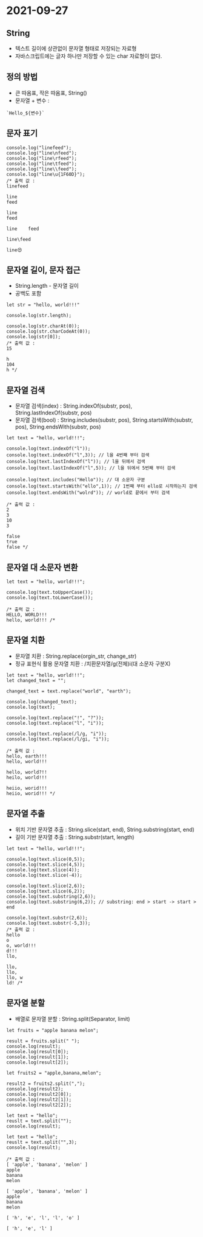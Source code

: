 # 2021-09-27 

## String
* 텍스트 길이에 상관없이 문자열 형태로 저장되는 자료형
* 자바스크립트에는 글자 하나만 저장할 수 있는 char 자료형이 없다.
 
## 정의 방법
* 큰 따옴표, 작은 따옴표, String()
* 문자열 + 변수 : 
~~~ 
`Hello_${변수}` 
~~~
 
## 문자 표기
~~~
console.log("linefeed");
console.log("line\nfeed");
console.log("line\rfeed");
console.log("line\tfeed");
console.log("line\\feed");
console.log("line\u{1F60D}");
/* 출력 값 :
linefeed

line
feed

line
feed

line	feed

line\feed

line😍
~~~

## 문자열 길이, 문자 접근
* String.length - 문자열 길이 
* 공백도 포함
~~~
let str = "hello, world!!!"

console.log(str.length);

console.log(str.charAt(0));
console.log(str.charCodeAt(0));
console.log(str[0]);
/* 출력 값 :
15

h
104
h */
~~~

## 문자열 검색
* 문자열 검색(index) : String.indexOf(substr, pos), String.lastIndexOf(substr, pos)
* 문자열 검색(bool) : String.includes(substr, pos), String.startsWith(substr, pos), String.endsWith(substr, pos)
~~~
let text = "hello, world!!!";

console.log(text.indexOf("l"));
console.log(text.indexOf("l",3)); // l을 4번째 부터 검색
console.log(text.lastIndexOf("l")); // l을 뒤에서 검색
console.log(text.lastIndexOf("l",5)); // l을 뒤에서 5번째 부터 검색

console.log(text.includes("Hello")); // 대 소문자 구분
console.log(text.startsWith("ello",1)); // 1번째 부터 ello로 시작하는지 검색
console.log(text.endsWith("wolrd")); // world로 끝에서 부터 검색

/* 출력 값 : 
2
3
10
3

false
true
false */
~~~

## 문자열 대 소문자 변환
~~~
let text = "hello, world!!!";

console.log(text.toUpperCase());
console.log(text.toLowerCase());

/* 출력 값 :
HELLO, WORLD!!!
hello, world!!! /*
~~~

## 문자열 치환
* 문자열 치환 : String.replace(orgin_str, change_str)
* 정규 표현식 활용 문자열 치환 : /치환문자열/g(전체)i(대 소문자 구분X)
~~~
let text = "hello, world!!!";
let changed_text = "";

changed_text = text.replace("world", "earth");

console.log(changed_text);
console.log(text);

console.log(text.replace("!", "?"));
console.log(text.replace("l", "i"));

console.log(text.replace(/l/g, "i"));
console.log(text.replace(/l/gi, "i"));

/* 출력 값 : 
hello, earth!!!
hello, world!!!

hello, world?!!
heilo, world!!!

heiio, worid!!!
heiio, worid!!! */
~~~

## 문자열 추출
* 위치 기반 문자열 추출 : String.slice(start, end), String.substring(start, end)
* 길이 기반 문자열 추출 : String.substr(start, length)
~~~
let text = "hello, world!!!";

console.log(text.slice(0,5));
console.log(text.slice(4,5));
console.log(text.slice(4));
console.log(text.slice(-4));

console.log(text.slice(2,6));
console.log(text.slice(6,2));
console.log(text.substring(2,6));
console.log(text.substring(6,2)); // substring: end > start -> start > end

console.log(text.substr(2,6));
console.log(text.substr(-5,3));
/* 출력 값 :
hello
o
o, world!!!
d!!!
llo,

llo,
llo,
llo, w
ld! /*
~~~

## 문자열 분할
* 배열로 문자열 분할 : String.split(Separator, limit)
~~~
let fruits = "apple banana melon";

result = fruits.split(" ");
console.log(result);
console.log(result[0]);
console.log(result[1]);
console.log(result[2]);

let fruits2 = "apple,banana,melon";

result2 = fruits2.split(",");
console.log(result2);
console.log(result2[0]);
console.log(result2[1]);
console.log(result2[2]);

let text = "hello";
reuslt = text.split("");
console.log(result);

let text = "hello";
reuslt = text.split("",3);
console.log(result);

/* 출력 값 : 
[ 'apple', 'banana', 'melon' ]
apple
banana
melon

[ 'apple', 'banana', 'melon' ]
apple
banana
melon

[ 'h', 'e', 'l', 'l', 'o' ]

[ 'h', 'e', 'l' ]
~~~
